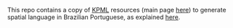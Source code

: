 This repo contains a copy of [KPML](http://www.fb10.uni-bremen.de/anglistik/langpro/kpml/README.html) resources (main page [here](http://www.fb10.uni-bremen.de/anglistik/langpro/kpml/genbank/generation-bank.html)) to generate spatial language in Brazilian Portuguese, as explained [here](http://www.fb10.uni-bremen.de/anglistik/langpro/kpml/genbank/portuguese/ma.thesis.rgdo.pdf).